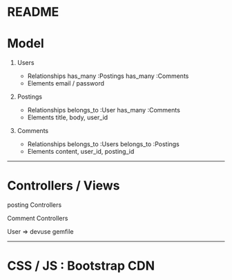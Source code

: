 # README

# Model
1. Users
    - Relationships
        has_many :Postings
        has_many :Comments
    - Elements
        email / password

2. Postings
    - Relationships
        belongs_to :User
        has_many :Comments
    - Elements
        title, body, user_id

3. Comments
    - Relationships
        belongs_to :Users
        belongs_to :Postings
    - Elements
        content, user_id, posting_id

-------------------------------------

# Controllers / Views

posting Controllers

Comment Controllers

User => devuse gemfile

-------------------------------------

# CSS / JS : Bootstrap CDN 


